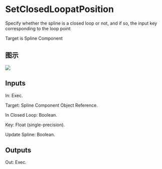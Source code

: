 # SetClosedLoopatPosition

Specify whether the spline is a closed loop or not, and if so, the input key corresponding to the loop point

Target is Spline Component

## 图示

![]($-20221218-21012301.png)

## Inputs

In: Exec.

Target: Spline Component Object Reference.

In Closed Loop: Boolean.

Key: Float (single-precision).

Update Spline: Boolean.  

## Outputs

Out: Exec.

